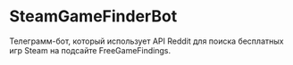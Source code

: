 # SteamGameFinderBot
Телеграмм-бот, который использует API Reddit для поиска бесплатных игр Steam на подсайте FreeGameFindings.
